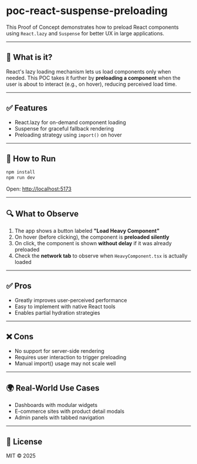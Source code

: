# poc-react-suspense-preloading

This Proof of Concept demonstrates how to preload React components using `React.lazy` and `Suspense` for better UX in large applications.

---

## 📌 What is it?

React's lazy loading mechanism lets us load components only when needed. This POC takes it further by **preloading a component** when the user is about to interact (e.g., on hover), reducing perceived load time.

---

## ✅ Features

- React.lazy for on-demand component loading
- Suspense for graceful fallback rendering
- Preloading strategy using `import()` on hover

---

## 🚀 How to Run

```bash
npm install
npm run dev
```

Open: [http://localhost:5173](http://localhost:5173)

---

## 🔍 What to Observe

1. The app shows a button labeled **"Load Heavy Component"**
2. On hover (before clicking), the component is **preloaded silently**
3. On click, the component is shown **without delay** if it was already preloaded
4. Check the **network tab** to observe when `HeavyComponent.tsx` is actually loaded

---

## ✅ Pros

- Greatly improves user-perceived performance
- Easy to implement with native React tools
- Enables partial hydration strategies

---

## ❌ Cons

- No support for server-side rendering
- Requires user interaction to trigger preloading
- Manual import() usage may not scale well

---

## 🌍 Real-World Use Cases

- Dashboards with modular widgets
- E-commerce sites with product detail modals
- Admin panels with tabbed navigation

---

## 📄 License

MIT © 2025